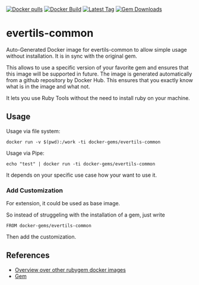 [![Docker pulls](https://img.shields.io/docker/pulls/rubygem/evertils-common.svg)](https://hub.docker.com/r/rubygem/evertils-common/)
[![Docker Build](https://img.shields.io/docker/automated/rubygem/evertils-common.svg)](https://hub.docker.com/r/rubygem/evertils-common/)
[![Latest Tag](https://img.shields.io/github/tag/docker-rubygem/evertils-common.svg)](https://hub.docker.com/r/rubygem/evertils-common/)
[![Gem Downloads](https://img.shields.io/gem/dt/evertils-common.svg)](https://rubygems.org/gems/evertils-common/)
# evertils-common

Auto-Generated Docker image for evertils-common to allow simple usage without installation.
It is in sync with the original gem.

This allows to use a specific version of your favorite gem and ensures that this image will be supported in future.
The image is generated automatically from a github repository by Docker Hub.
This ensures that you exactly know what is in the image and what not.

It lets you use Ruby Tools without the need to install ruby on your machine.

## Usage

Usage via file system:

`docker run -v $(pwd):/work -ti docker-gems/evertils-common`

Usage via Pipe:

`echo "test" | docker run -ti docker-gems/evertils-common`

It depends on your specific use case how your want to use it.

### Add Customization

For extension, it could be used as base image.

So instead of struggeling with the installation of a gem, just write

`FROM docker-gems/evertils-common`

Then add the customization.

## References

 - [Overview over other rubygem docker images](https://github.com/thinkbot/docker-rubygem)
 - [Gem](https://rubygems.org/gems/evertils-common/)
